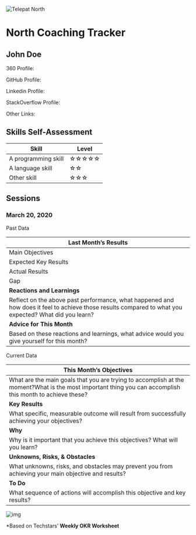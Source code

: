 ![Telepat North](https://i.imgur.com/y3Y90S5.png)

# North Coaching Tracker



## John Doe

360 Profile:

GitHub Profile:

Linkedin Profile:

StackOverflow Profile:

Other Links:



## Skills Self-Assessment

| Skill               | Level |
| ------------------- | ----- |
| A programming skill | ☆☆☆☆☆ |
| A language skill    | ☆☆    |
| Other skill         | ☆☆☆   |



## Sessions

### March 20, 2020

Past Data

| **Last Month’s Results**                                     |
| ------------------------------------------------------------ |
| Main Objectives                                              |
| Expected Key Results                                         |
| Actual Results                                               |
| Gap                                                          |
| **Reactions and Learnings**                                  |
| Reflect on the above past performance, what happened and how does it feel to achieve those results compared to what you expected? What did you learn? |
| **Advice for This Month**                                    |
| Based on these reactions and learnings, what advice would you give yourself for this month? |

Current Data

| **This Month’s Objectives**                                  |
| ------------------------------------------------------------ |
| What are the main goals that you are trying to accomplish at the moment?What is the most important thing you can accomplish this month to achieve these? |
| **Key Results**                                              |
| What specific, measurable outcome will result from successfully achieving your objectives? |
| **Why**                                                      |
| Why is it important that you achieve this objectives? What will you learn? |
| **Unknowns, Risks, & Obstacles**                             |
| What unknowns, risks, and obstacles may prevent you from achieving your main objective and results? |
| **To Do**                                                    |
| What sequence of actions will accomplish this objective and key results? |

![img](https://upload.wikimedia.org/wikipedia/commons/thumb/d/d0/CC-BY-SA_icon.svg/88px-CC-BY-SA_icon.svg.png)

*Based on Techstars’ **Weekly OKR Worksheet**